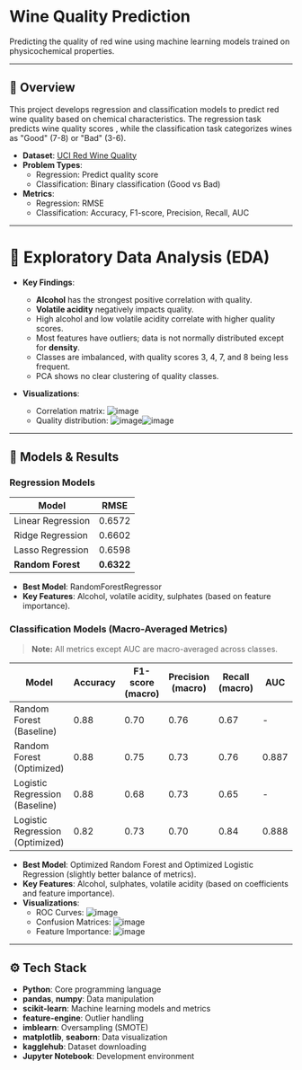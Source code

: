# Wine Quality Prediction

Predicting the quality of red wine using machine learning models trained on physicochemical properties.

---

## 📌 Overview

This project develops regression and classification models to predict red wine quality based on chemical characteristics. The regression task predicts wine quality scores , while the classification task categorizes wines as "Good" (7-8) or "Bad" (3-6).

- **Dataset**: [UCI Red Wine Quality](https://www.kaggle.com/datasets/uciml/red-wine-quality-cortez-et-al-2009)
- **Problem Types**:
  - Regression: Predict quality score 
  - Classification: Binary classification (Good vs Bad)
- **Metrics**:
  - Regression: RMSE
  - Classification: Accuracy, F1-score, Precision, Recall, AUC

---

# 🔬 Exploratory Data Analysis (EDA)

- **Key Findings**:
  - **Alcohol** has the strongest positive correlation with quality.
  - **Volatile acidity** negatively impacts quality.
  - High alcohol and low volatile acidity correlate with higher quality scores.
  - Most features have outliers; data is not normally distributed except for **density**.
  - Classes are imbalanced, with quality scores 3, 4, 7, and 8 being less frequent.
  - PCA shows no clear clustering of quality classes.

- **Visualizations**:
  - Correlation matrix: ![image](https://github.com/user-attachments/assets/e1f4032f-1432-47ae-9e51-3113659bef72)
  - Quality distribution: ![image](https://github.com/user-attachments/assets/51aa9981-392a-4c5f-ab54-ba0fcebbca40)![image](https://github.com/user-attachments/assets/12509ed9-48ab-4d4a-bf7e-44dfe46c26af)

---
## 🚀 Models & Results

### Regression Models

| Model                  | RMSE   |
|------------------------|--------|
| Linear Regression      | 0.6572 |
| Ridge Regression       | 0.6602 |
| Lasso Regression       | 0.6598 |
| **Random Forest**      | **0.6322** |

- **Best Model**: RandomForestRegressor
- **Key Features**: Alcohol, volatile acidity, sulphates (based on feature importance).

### Classification Models (Macro-Averaged Metrics)
> **Note:** All metrics except AUC are macro-averaged across classes.

| Model                          | Accuracy | F1-score (macro) | Precision (macro) | Recall (macro) | AUC  |
|--------------------------------|----------|----------|-----------|--------|------|
| Random Forest (Baseline)       | 0.88   | 0.70   | 0.76    | 0.67 | -    |
| Random Forest (Optimized)      | 0.88   | 0.75   | 0.73    | 0.76 | 0.887 |
| Logistic Regression (Baseline) | 0.88   | 0.68   | 0.73    | 0.65 | -    |
| Logistic Regression (Optimized)| 0.82 | 0.73 | 0.70 | 0.84 | 0.888 |

- **Best Model**: Optimized Random Forest and Optimized Logistic Regression (slightly better balance of metrics).
- **Key Features**: Alcohol, sulphates, volatile acidity (based on coefficients and feature importance).
- **Visualizations**:
  - ROC Curves: ![image](https://github.com/user-attachments/assets/8e544a69-b00f-45de-a42c-7e9007ac8ebd)
  - Confusion Matrices: ![image](https://github.com/user-attachments/assets/4ad00f34-9b00-4f97-8ba6-1793a879b5da)
  - Feature Importance: ![image](https://github.com/user-attachments/assets/54b8a525-3d8d-441d-8e03-c3f5fb29c472)

---

## ⚙️ Tech Stack

- **Python**: Core programming language
- **pandas**, **numpy**: Data manipulation
- **scikit-learn**: Machine learning models and metrics
- **feature-engine**: Outlier handling
- **imblearn**: Oversampling (SMOTE)
- **matplotlib**, **seaborn**: Data visualization
- **kagglehub**: Dataset downloading
- **Jupyter Notebook**: Development environment
